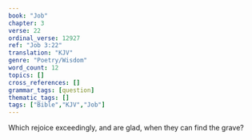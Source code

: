 ```yaml
---
book: "Job"
chapter: 3
verse: 22
ordinal_verse: 12927
ref: "Job 3:22"
translation: "KJV"
genre: "Poetry/Wisdom"
word_count: 12
topics: []
cross_references: []
grammar_tags: [question]
thematic_tags: []
tags: ["Bible","KJV","Job"]
---
```

Which rejoice exceedingly, and are glad, when they can find the grave?
